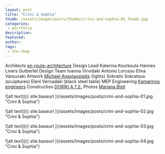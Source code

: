 ```yaml
---
layout: post
title: "Crini & Sophia"
thumb: /assets/images/posts/thumbs/crini-and-sophia-01_thumb.jpg
categories:
 - portfolio
description:
featured:
author: 
tags:
 - the-shop
---
```


<p class="credits">
    <span class="title">Architects</span>
        <span class="contributor"><a href="http://www.e-r-a.net/">en-route-architecture</a></span>
    <span class="title">Design Lead</span>
        <span class="contributor">Katerina Kourkoula</span>
        <span class="contributor">Hannes Livers Gutberlet</span>
    <span class="title">Design Team</span>
        <span class="contributor">Ioanna Virvidaki</span>
        <span class="contributor">Antonio Lorusso</span>
        <span class="contributor">Elina Varouxaki</span>
    <span class="title">Artwork</span>
        <span class="contributor"><a href="https://michaelanastassiades.com/">Michael Anastassiadis</a> (lights)</span>
        <span class="contributor">Sokratis Sokratous (sculptures)</span>
        <span class="contributor">Eleni Vernadaki (black steel table)</span>
    <span class="title">MEP Engineering</span>
        <span class="contributor"><a href="http://kamarinos.com/">Kamarinos engineers</a></span>
    <span class="title">Construction</span>
        <span class="contributor"><a href="https://doriki.gr/">DORIKI A.T.E.</a></span>
    <span class="title">Photos</span>
        <span class="contributor"><a href="http://www.marianabisti.com/">Mariana Bisti</a></span>
</p>

![alt text]({{ site.baseurl }}/assets/images/posts/crini-and-sophia-01.jpg "Crini & Sophia")

![alt text]({{ site.baseurl }}/assets/images/posts/crini-and-sophia-02.jpg "Crini & Sophia")

![alt text]({{ site.baseurl }}/assets/images/posts/crini-and-sophia-03.jpg "Crini & Sophia")

![alt text]({{ site.baseurl }}/assets/images/posts/crini-and-sophia-04.jpg "Crini & Sophia")